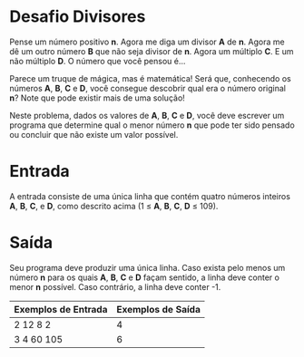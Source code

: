 # Desafio Divisores

Pense um número positivo **n**. Agora me diga um divisor **A** de **n**. Agora me dê um outro número **B** que não seja divisor de **n**. Agora um múltiplo **C**. E um não múltiplo **D**. O número que você pensou é...

Parece um truque de mágica, mas é matemática! Será que, conhecendo os números **A**, **B**, **C** e **D**, você consegue descobrir qual era o número original **n**? Note que pode existir mais de uma solução!

Neste problema, dados os valores de **A**, **B**, **C** e **D**, você deve escrever um programa que determine qual o menor número **n** que pode ter sido pensado ou concluir que não existe um valor possível.


# Entrada

A entrada consiste de uma única linha que contém quatro números inteiros **A**, **B**, **C**, e **D**, como descrito acima (1 ≤ **A**, **B**, **C**, **D** ≤ 109).

# Saída

Seu programa deve produzir uma única linha. Caso exista pelo menos um número **n** para os quais **A**, **B**, **C** e **D** façam sentido, a linha deve conter o menor **n** possível. Caso contrário, a linha deve conter -1.


| Exemplos de Entrada | Exemplos de Saída |
| ------ | ------ |
| 2 12 8 2 | 4 |
| 3 4 60 105 | 6 |